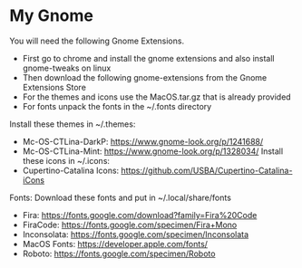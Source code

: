 # My Gnome

You will need the following Gnome Extensions.

* First go to chrome and install the gnome extensions and also install gnome-tweaks on linux
* Then download the following gnome-extensions from the Gnome Extensions Store
* For the themes and icons use the MacOS.tar.gz that is already provided
* For fonts unpack the fonts in the ~/.fonts directory


Install these themes in ~/.themes:
* Mc-OS-CTLina-DarkP: https://www.gnome-look.org/p/1241688/
* Mc-OS-CTLina-Mint: https://www.gnome-look.org/p/1328034/
Install these icons in ~/.icons: 
* Cupertino-Catalina Icons: https://github.com/USBA/Cupertino-Catalina-iCons

Fonts:
Download these fonts and put in ~/.local/share/fonts

* Fira: https://fonts.google.com/download?family=Fira%20Code 
* FiraCode: https://fonts.google.com/specimen/Fira+Mono
* Inconsolata: https://fonts.google.com/specimen/Inconsolata
* MacOS Fonts: https://developer.apple.com/fonts/
* Roboto: https://fonts.google.com/specimen/Roboto




